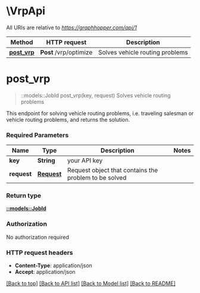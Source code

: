 # \VrpApi

All URIs are relative to *https://graphhopper.com/api/1*

Method | HTTP request | Description
------------- | ------------- | -------------
[**post_vrp**](VrpApi.md#post_vrp) | **Post** /vrp/optimize | Solves vehicle routing problems


# **post_vrp**
> ::models::JobId post_vrp(key, request)
Solves vehicle routing problems

This endpoint for solving vehicle routing problems, i.e. traveling salesman or vehicle routing problems, and returns the solution.

### Required Parameters

Name | Type | Description  | Notes
------------- | ------------- | ------------- | -------------
  **key** | **String**| your API key | 
  **request** | [**Request**](Request.md)| Request object that contains the problem to be solved | 

### Return type

[**::models::JobId**](JobId.md)

### Authorization

No authorization required

### HTTP request headers

 - **Content-Type**: application/json
 - **Accept**: application/json

[[Back to top]](#) [[Back to API list]](../README.md#documentation-for-api-endpoints) [[Back to Model list]](../README.md#documentation-for-models) [[Back to README]](../README.md)

